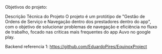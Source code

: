 Objetivos do projeto:

Descrição Técnica do Projeto
O projeto é um protótipo de "Gestão de Ordens de Serviço e Navegação dentro dos prestadores dentro do app", com o objetivo de solucionar problemas de navegação e eficiência no fluxo de trabalho, focado nas críticas mais frequentes do app Auvo no google play.

Backend referencia 1: https://github.com/EduardoPires/EquinoxProject
